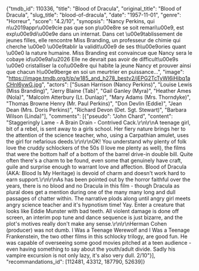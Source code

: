 {"tmdb_id": 110336, "title": "Blood of Dracula", "original_title": "Blood of Dracula", "slug_title": "blood-of-dracula", "date": "1957-11-01", "genre": "Horreur", "score": "4.2/10", "synopsis": "Nancy Perkins, qui n\u2019appr\u00e9cie pas que son p\u00e8re se soit remari\u00e9, est exp\u00e9di\u00e9e dans un internat. Dans cet \u00e9tablissement de jeunes filles, elle rencontre Miss Branding, un professeur de chimie qui cherche \u00e0 \u00e9tablir la validit\u00e9 de ses th\u00e9ories quant \u00e0 la nature humaine. Miss Branding est convaincue que Nancy sera le cobaye id\u00e9al\u2026 Elle ne devrait pas avoir de difficult\u00e9s \u00e0 cristalliser la col\u00e8re qui habite la jeune Nancy et prouver ainsi que chacun h\u00e9berge en soi un meurtrier en puissance...", "image": "https://image.tmdb.org/t/p/w185_and_h278_bestv2/jEPG2TcTyWI6iHibq1aCHnl6ywG.jpg", "actors": ["Susan Harrison (Nancy Perkins)", "Louise Lewis (Miss Branding)", "Jerry Blaine (Tab)", "Gail Ganley (Myra)", "Heather Ames (Nola)", "Malcolm Atterbury (Lt. Dunlap)", "Mary Adams (Mrs. Thorndyke)", "Thomas Browne Henry (Mr. Paul Perkins)", "Don Devlin (Eddie)", "Jean Dean (Mrs. Doris Perkins)", "Richard Devon (Det. Sgt. Stewart)", "Barbara Wilson (Linda)"], "comments": [{"pseudo": "John Chard", "content": "Staggeringly Lame - A Brain Drain - Contrived Cack.\r\n\r\nA teenage girl, bit of a rebel, is sent away to a girls school. Her fiery nature brings her to the attention of the science teacher, who, using a Carpathian amulet, uses the girl for nefarious deeds.\r\n\r\nOK! You understand why plenty of folk love the cruddy schlockers of the 50s (I love me plenty as well), the films that were the bottom half of a bottom of the barrel drive-in double bill. Quite often there's a charm to be found, even some that genuinely have craft, guile and surprise enough to warrant love and affection. Blood of Dracula (AKA: Blood Is My Heritage) is devoid of charm and doesn't work hard to earn support.\r\n\r\nAs has been pointed out by the horror faithful over the years, there is no blood and no Dracula in this film - though Dracula as plural does get a mention during one of the many many long and dull passages of chatter within. The narrative plods along until angry girl meets angry science teacher and it's hypnotism time! Yay. Enter a creature that looks like Eddie Munster with bad teeth. All violent damage is done off screen, an interim pop tune and dance sequence is just bizarre, and the plot's motives really don't make any sense.\r\n\r\nHerman Cohen (producer) was not dumb. I Was a Teenage Werewolf and I Was a Teenage Frankenstein, the two other films in this schlocky trilogy, are good fun. He was capable of overseeing some good movies pitched at a teen audience - even having something to say about the youth/adult divide. Sadly his vampire excursion is not only lazy, it's also very dull. 2/10"}], "recommandations_id": [112481, 43312, 187790, 52639]}